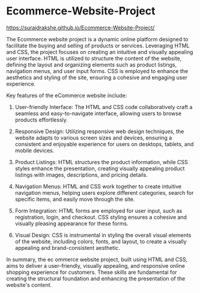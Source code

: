 # Ecommerce-Website-Project
https://surajdrakshe.github.io/Ecommerce-Website-Project/

The Ecommerce website project is a dynamic online platform designed to facilitate the buying and selling of products or services. Leveraging HTML and CSS, the project focuses on creating an intuitive and visually appealing user interface. HTML is utilized to structure the content of the website, defining the layout and organizing elements such as product listings, navigation menus, and user input forms. CSS is employed to enhance the aesthetics and styling of the site, ensuring a cohesive and engaging user experience.

Key features of the eCommerce website include:

1. User-friendly Interface: The HTML and CSS code collaboratively craft a seamless and easy-to-navigate interface, allowing users to browse products effortlessly.

2. Responsive Design: Utilizing responsive web design techniques, the website adapts to various screen sizes and devices, ensuring a consistent and enjoyable experience for users on desktops, tablets, and mobile devices.

3. Product Listings: HTML structures the product information, while CSS styles enhance the presentation, creating visually appealing product listings with images, descriptions, and pricing details.

4. Navigation Menus: HTML and CSS work together to create intuitive navigation menus, helping users explore different categories, search for specific items, and easily move through the site.

5. Form Integration: HTML forms are employed for user input, such as registration, login, and checkout. CSS styling ensures a cohesive and visually pleasing appearance for these forms.

6. Visual Design: CSS is instrumental in styling the overall visual elements of the website, including colors, fonts, and layout, to create a visually appealing and brand-consistent aesthetic.

In summary, the ec
ommerce website project, built using HTML and CSS, aims to deliver a user-friendly, visually appealing, and responsive online shopping experience for customers. These skills are fundamental for creating the structural foundation and enhancing the presentation of the website's content.
